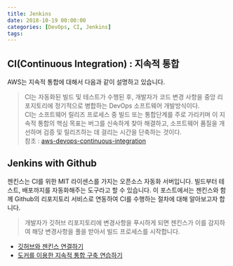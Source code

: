```yaml
---
title: Jenkins
date: 2018-10-19 00:00:00
categories: [DevOps, CI, Jenkins]
tags:
---
```


## CI(Continuous Integration) : 지속적 통합  
AWS는 지속적 통합에 대해서 다음과 같이 설명하고 있습니다.  
> CI는 자동화된 빌드 및 테스트가 수행된 후, 개발자가 코드 변경 사항을 중앙 리포지토리에 정기적으로 병합하는 DevOps 소프트웨어 개발방식이다.  
> CI는 소프트웨어 릴리즈 프로세스 중 빌드 또는 통합단계를 주로 가리키며 이 지속적 통합의 핵심 목표는 버그를 신속하게 찾아 해결하고, 소프트웨어 품질을 개선하며 검증 및 릴리즈하는 데 걸리는 시간을 단축하는 것이다.  
> 참조 : [aws-devops-continuous-integration](https://aws.amazon.com/ko/devops/continuous-integration/)  

## Jenkins with Github    
젠킨스는 CI를 위한 MIT 라이센스를 가지는 오픈소스 자동화 서버입니다. 빌드부터 테스트, 배포까지를 자동화해주는 도구라고 할 수 있습니다. 이 포스트에서는 젠킨스와 함께 Github의 리포지토리 서비스로 연동하여 CI를 수행하는 절차에 대해 알아보고자 합니다.  

> 개발자가 깃허브 리포지토리에 변경사항을 푸시하게 되면 젠킨스가 이를 감지하여 해당 변경사항을 풀을 받아서 빌드 프로세스를 시작합니다.  

- [깃허브와 젠킨스 연결하기](http://bcho.tistory.com/1237)  
- [도커를 이용한 지속적 통합 구축 연습하기](https://jojoldu.tistory.com/139)  
